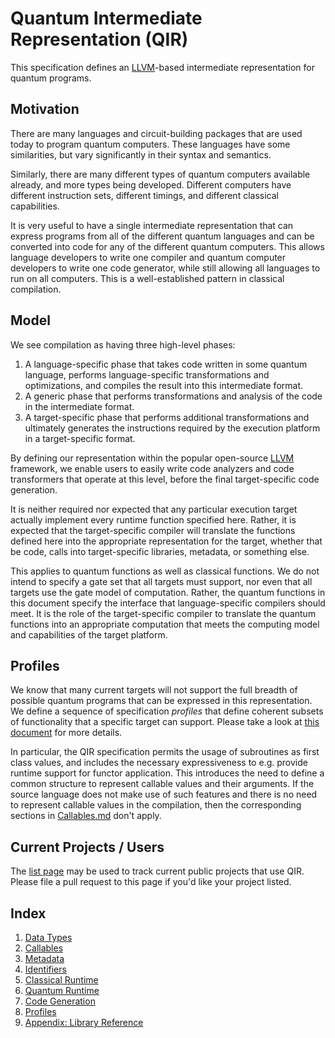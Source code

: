 # Quantum Intermediate Representation (QIR)

This specification defines an [LLVM](https://llvm.org/)-based intermediate representation for quantum 
programs.

## Motivation

There are many languages and circuit-building packages that are used today to
program quantum computers.
These languages have some similarities, but vary significantly in their syntax
and semantics.

Similarly, there are many different types of quantum computers available already, 
and more types being developed.
Different computers have different instruction sets, different timings, and
different classical capabilities.

It is very useful to have a single intermediate representation that can express programs from 
all of the different quantum languages and can be converted into code for any
of the different quantum computers.
This allows language developers to write one compiler and quantum computer developers
to write one code generator, while still allowing all languages to run on all computers.
This is a well-established pattern in classical compilation.

## Model

We see compilation as having three high-level phases:

1. A language-specific phase that takes code written in some quantum language,
   performs language-specific transformations and optimizations, and compiles
   the result into this intermediate format.
2. A generic phase that performs transformations and analysis of the code
   in the intermediate format.
3. A target-specific phase that performs additional transformations and
   ultimately generates the instructions required by the execution platform
   in a target-specific format.

By defining our representation within the popular open-source [LLVM](http://llvm.org) framework,
we enable users to easily write code analyzers and code transformers that
operate at this level, before the final target-specific code generation.

It is neither required nor expected that any particular execution target actually
implement every runtime function specified here.
Rather, it is expected that the target-specific compiler will translate the
functions defined here into the appropriate representation for the target, whether
that be code, calls into target-specific libraries, metadata, or something else.

This applies to quantum functions as well as classical functions.
We do not intend to specify a gate set that all targets must support, nor even
that all targets use the gate model of computation.
Rather, the quantum functions in this document specify the interface that
language-specific compilers should meet.
It is the role of the target-specific compiler to translate the quantum functions
into an appropriate computation that meets the computing model and capabilities
of the target platform.

## Profiles

We know that many current targets will not support the full breadth of possible
quantum programs that can be expressed in this representation.
We define a sequence of specification _profiles_ that define
coherent subsets of functionality that a specific target can support.
Please take a look at [this document](Profiles.md) for more details.

In particular, the QIR specification permits the usage of subroutines as first class values, and includes the necessary expressiveness to e.g. provide runtime support for functor application. This introduces the need to define a common structure to represent callable values and their arguments. If the source language does not make use of such features and there is no need to represent callable values in the compilation, then the corresponding sections in [Callables.md](Callables.md) don't apply. 

## Current Projects / Users

The [list page](List.md) may be used to track current public projects that use QIR.
Please file a pull request to this page if you'd like your project listed.

## Index

1. [Data Types](Data-Types.md)
1. [Callables](Callables.md)
1. [Metadata](Metadata.md)
1. [Identifiers](Identifiers.md)
1. [Classical Runtime](Classical-Runtime.md)
1. [Quantum Runtime](Quantum-Runtime.md)
1. [Code Generation](Code-Generation.md)
1. [Profiles](Profiles.md)
2. [Appendix: Library Reference](Library-Reference.md)
